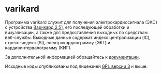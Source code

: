 varikard
========

Программа varikard служит для получения электрокардиосигнала (ЭКС) с устройства [Варикард 2.51](http://www.ramena.ru/page.php?7), его последующей обработки и визуализации, а также для предоставления выходных по средствам веб-службы. Выходные данные содержат индекс централизации (IC), стресс-индекс (SI), электрокардиограмму (ЭКГ) и кардиоинтервалограмму (КИГ).

За дополнительной информацией обращайтесь к [документации](varikard.pdf).

Исходные коды опубликованы под лицензией [GPL версии 3](http://www.gnu.org/licenses/gpl-3.0.html) и выше.
